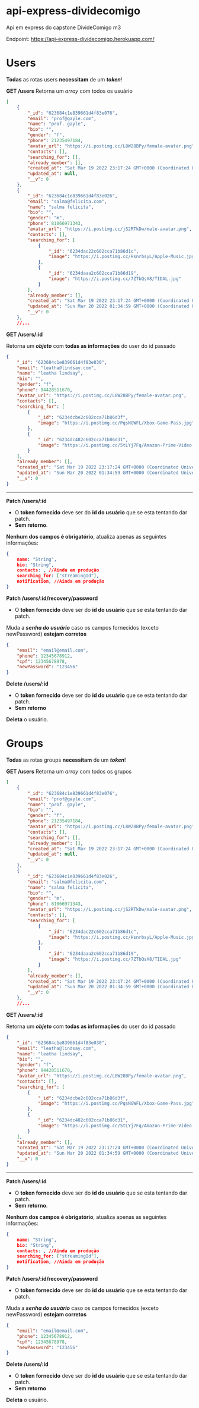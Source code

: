 
# api-express-dividecomigo
Api em express do capstone DivideComigo m3

Endpoint: https://api-express-dividecomigo.herokuapp.com/

# Users
 **Todas** as rotas users **necessitam** de um ***token***!

**GET /users**
Retorna um *array* com todos os usuário
```json
[
	{
		"_id": "623684c1e839661d4f83e076",
		"email": "prof@gayle.com",
		"name": "prof. gayle",
		"bio": "",
		"gender": "f",
		"phone": 21235497184,
		"avatar_url": "https://i.postimg.cc/L8W28BPy/female-avatar.png",
		"contacts": [],
		"searching_for": [],
		"already_member": [],
		"created_at": "Sat Mar 19 2022 23:17:24 GMT+0000 (Coordinated Universal Time)",
		"updated_at": null,
		"__v": 0
	},
	{
		"_id": "623684c1e839661d4f83e026",
		"email": "salma@felicita.com",
		"name": "salma felicita",
		"bio": "",
		"gender": "m",
		"phone": 81066971343,
		"avatar_url": "https://i.postimg.cc/jS2RTkDw/male-avatar.png",
		"contacts": [],
		"searching_for": [
			{
				"_id": "6234dac22c602cca71b86d1c",
				"image": "https://i.postimg.cc/HsnrbsyL/Apple-Music.jpg"
			},
			{
				"_id": "6234daaa2c602cca71b86d19",
				"image": "https://i.postimg.cc/7ZTbQsX8/TIDAL.jpg"
			}
		],
		"already_member": [],
		"created_at": "Sat Mar 19 2022 23:17:24 GMT+0000 (Coordinated Universal Time)",
		"updated_at": "Sun Mar 20 2022 01:34:59 GMT+0000 (Coordinated Universal Time)",
		"__v": 0
	},
	//...
```

**GET /users/:id**

Retorna um ***objeto*** com **todas as informações** do user do id passado
```json
{
	"_id": "623684c1e839661d4f83e030",
	"email": "leatha@lindsay.com",
	"name": "leatha lindsay",
	"bio": "",
	"gender": "f",
	"phone": 94428511670,
	"avatar_url": "https://i.postimg.cc/L8W28BPy/female-avatar.png",
	"contacts": [],
	"searching_for": [
		{
			"_id": "6234dcbe2c602cca71b86d3f",
			"image": "https://i.postimg.cc/PqsNGWFL/Xbox-Game-Pass.jpg"
		},
		{
			"_id": "6234dc482c602cca71b86d31",
			"image": "https://i.postimg.cc/5tLYj7Fq/Amazon-Prime-Video.jpg"
		}
	],
	"already_member": [],
	"created_at": "Sat Mar 19 2022 23:17:24 GMT+0000 (Coordinated Universal Time)",
	"updated_at": "Sun Mar 20 2022 01:34:59 GMT+0000 (Coordinated Universal Time)",
	"__v": 0
}
```
<hr>

**Patch /users/:id**

 - O **token fornecido** deve ser do **id do usuário** que se esta
   tentando dar patch.
 - **Sem retorno**.
 
**Nenhum dos campos é obrigatório**, atualiza apenas as seguintes informações:
```json
{ 
	name: "String", 
	bio: "String", 
	contacts: , //Ainda em produção 
	searching_for: ["streamingId"], 
	notification, //Ainda em produção
}
```

**Patch /users/:id/recovery/password**

- O **token fornecido** deve ser do **id do usuário** que se esta tentando dar patch.

Muda a ***senha do usuário*** caso os campos fornecidos (exceto newPassword) **estejam corretos**
```json
{
	"email": "email@email.com",
	"phone": 12345678912,
	"cpf": 12345678978,
	"newPassword": "123456"
}
```

**Delete /users/:id**

- O **token fornecido** deve ser do **id do usuário** que se esta tentando dar patch.
- **Sem retorno**

**Deleta** o usuário.

# Groups
 **Todas** as rotas groups **necessitam** de um ***token***!

**GET /users**
Retorna um *array* com todos os grupos
```json
[
	{
		"_id": "623684c1e839661d4f83e076",
		"email": "prof@gayle.com",
		"name": "prof. gayle",
		"bio": "",
		"gender": "f",
		"phone": 21235497184,
		"avatar_url": "https://i.postimg.cc/L8W28BPy/female-avatar.png",
		"contacts": [],
		"searching_for": [],
		"already_member": [],
		"created_at": "Sat Mar 19 2022 23:17:24 GMT+0000 (Coordinated Universal Time)",
		"updated_at": null,
		"__v": 0
	},
	{
		"_id": "623684c1e839661d4f83e026",
		"email": "salma@felicita.com",
		"name": "salma felicita",
		"bio": "",
		"gender": "m",
		"phone": 81066971343,
		"avatar_url": "https://i.postimg.cc/jS2RTkDw/male-avatar.png",
		"contacts": [],
		"searching_for": [
			{
				"_id": "6234dac22c602cca71b86d1c",
				"image": "https://i.postimg.cc/HsnrbsyL/Apple-Music.jpg"
			},
			{
				"_id": "6234daaa2c602cca71b86d19",
				"image": "https://i.postimg.cc/7ZTbQsX8/TIDAL.jpg"
			}
		],
		"already_member": [],
		"created_at": "Sat Mar 19 2022 23:17:24 GMT+0000 (Coordinated Universal Time)",
		"updated_at": "Sun Mar 20 2022 01:34:59 GMT+0000 (Coordinated Universal Time)",
		"__v": 0
	},
	//...
```

**GET /users/:id**

Retorna um ***objeto*** com **todas as informações** do user do id passado
```json
{
	"_id": "623684c1e839661d4f83e030",
	"email": "leatha@lindsay.com",
	"name": "leatha lindsay",
	"bio": "",
	"gender": "f",
	"phone": 94428511670,
	"avatar_url": "https://i.postimg.cc/L8W28BPy/female-avatar.png",
	"contacts": [],
	"searching_for": [
		{
			"_id": "6234dcbe2c602cca71b86d3f",
			"image": "https://i.postimg.cc/PqsNGWFL/Xbox-Game-Pass.jpg"
		},
		{
			"_id": "6234dc482c602cca71b86d31",
			"image": "https://i.postimg.cc/5tLYj7Fq/Amazon-Prime-Video.jpg"
		}
	],
	"already_member": [],
	"created_at": "Sat Mar 19 2022 23:17:24 GMT+0000 (Coordinated Universal Time)",
	"updated_at": "Sun Mar 20 2022 01:34:59 GMT+0000 (Coordinated Universal Time)",
	"__v": 0
}
```
<hr>

**Patch /users/:id**

 - O **token fornecido** deve ser do **id do usuário** que se esta
   tentando dar patch.
 - **Sem retorno**.
 
**Nenhum dos campos é obrigatório**, atualiza apenas as seguintes informações:
```json
{ 
	name: "String", 
	bio: "String", 
	contacts: , //Ainda em produção 
	searching_for: ["streamingId"], 
	notification, //Ainda em produção
}
```

**Patch /users/:id/recovery/password**

- O **token fornecido** deve ser do **id do usuário** que se esta tentando dar patch.

Muda a ***senha do usuário*** caso os campos fornecidos (exceto newPassword) **estejam corretos**
```json
{
	"email": "email@email.com",
	"phone": 12345678912,
	"cpf": 12345678978,
	"newPassword": "123456"
}
```

**Delete /users/:id**

- O **token fornecido** deve ser do **id do usuário** que se esta tentando dar patch.
- **Sem retorno**

**Deleta** o usuário.
